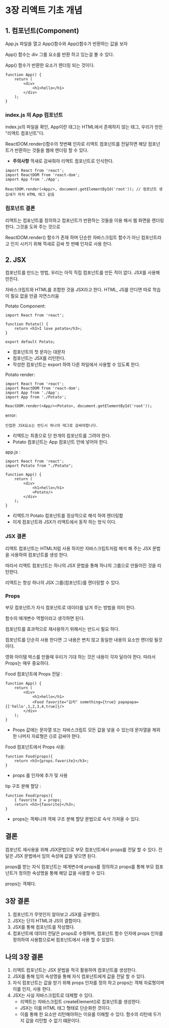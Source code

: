 # 3장 리액트 기초 개념

## 1. 컴포넌트(Component)
App.js 파일을 열고 App()함수와 App()함수가 반환하는 값을 보자

App() 함수는 div 그룹 요소를 반환 하고 있는걸 볼 수 있다.

App() 함수가 반환한 요소가 렌더링 되는 것이다.
```react
function App() {
    return (
        <div>
            <h1>hello</h1>
        </div>
    );
}
```
### index.js 의 App 컴포넌트
 index.js의 파일을 확인, App이란 태그는 HTML에서 존재하지 않는 태그, 우리가 만든 "리액트 컴포넌트"다.
 
 ReactDOM.render()함수의 첫번째 인자로 리액트 컴포넌트를 전달하면 해당 컴포넌트가 반환하는 것들을 웹에 렌더링 할 수 있다.
 
 * __주의사항__ 꺽새로 감싸줘야 리액트 컴포넌트로 인식한다. 
```react
import React from 'react';
import ReactDOM from 'react-dom';
import App from './App';

ReactDOM.render(<App/>, document.getElementById('root')); // 컴포넌트 생김새가 마치 HTML 태그 같음
``` 

### 컴포넌트 결론
리액트는 컴포넌트를 정의하고 컴포넌트가 반환하는 것들을 이용 해서 웹 화면을 렌더링한다. 그것을 도와 주는 것으로 
 
ReactDOM.render() 함수가 존재 하며 단순한 자바스크립트 함수가 아닌 컴포넌트라고 인지 시키기 위해 꺽새로 감싸 첫 번째 인자로 사용 한다.
 
## 2. JSX
컴포넌트를 만드는 방법, 우리는 아직 직접 컴포넌트를 만든 적이 없다. JSX를 사용해 만든다.
 
자바스크립트와 HTML를 조합한 것을 JSX라고 한다. HTML, JS를 안다면 따로 학습이 필요 없을 만큼 자연스러움

Potato Component:
```react
import React from 'react';

function Potato() {
    return <h3>I love potato</h3>;
}

export default Potato;
```
- 컴포넌트의 첫 문자는 대문자
- 컴포넌트는 JSX를 리턴한다.
- 작성한 컴포넌트는 export 하여 다른 파일에서 사용할 수 있도록 한다.


Potato render:
```react
import React from 'react';
import ReactDOM from 'react-dom';
import App from './App';
import App from './Potato';

ReactDOM.render(<App/><Potato>, document.getElementById('root'));
```
error:
```react
인접한 JSX요소는 반드시 하나의 태그로 감싸야합니다.
```
- 리액트는 최종으로 단 한개의 컴포넌트를 그려야 한다.
- Potato 컴포넌트는 App 컴포넌트 안에 넣어야 한다.

app.js :
```react
import React from 'react';
import Potato from "./Potato";

function App() {
    return (
        <div>
            <h1>hello</h1>
            <Potato/>
        </div>
    );
}
```
- 리액트가 Potato 컴포넌트를 정상적으로 해석 하여 렌더링함
- 이게 컴포넌트와 JSX가 리액트에서 동작 하는 방식 이다.

### JSX 결론
리액트 컴포넌트는 HTML처럼 사용 하지만 자바스크립트처럼 해석 해 주는 JSX 문법을 사용하여 컴포넌트를 생성 한다.

따라서 리액트 컴포넌트는 하나의 JSX 문법을 통해 하나의 그룹으로 만들어진 것을 리턴한다.

리액트는 항상 하나의 JSX 그룹(컴포넌트)를 렌더링할 수 있다. 
 
### Props
부모 컴포넌트가 자식 컴포넌트로 데이터를 넘겨 주는 방법을 의미 한다.

함수의 매개변수 역할이라고 생각하면 된다.

컴포넌트를 효과적으로 재사용하기 위해서는 반드시 필요 하다. 

컴포넌트를 단순히 사용 한다면 그 내용은 변치 않고 동일한 내용의 요소만 렌더링 될것이다.

영화 아이템 박스를 만들때 우리가 기대 하는 것은 내용이 각자 달라야 한다. 따라서 Props는 매우 중요하다.

Food 컴포넌트에 Props 전달 :
```react
function App() {
    return (
        <div>
            <h1>hello</h1>
            <Food favorite="김치" something={true} papapapa={['hello',1,2,3,4,true]}/>
        </div>
    );
}
```
- Props 값에는 문자열 또는 자바스크립트 모든 값을 넣을 수 있는데 문자열을 제외한 나머지 자료형은 {}로 감싸야 한다.

Food 컴포넌트에서 Props 사용:
```react
function Food(props){
    return <h3>{props.favorite}</h3>;
}
```
- props 를 인자에 추가 및 사용

tip 구조 분해 할당 :
```react
function Food(props){
    { favorite } = props;
    return <h3>{favorite}</h3>;
}
```
- props는 객체니까 객체 구조 분해 할당 문법으로 슥삭 가져올 수 있다.

## 결론
 컴포넌트 재사용을 위해 JSX문법으로 부모 컴포넌트에서 props를 전달 할 수 있다. 전달은 JSX 문법에서 임의 속성에 값을 넣으면 된다.
 
 props를 받는 자식 컴포넌트는 매개변수에 props를 정의하고 props를 통해 부모 컴포넌트가 정의한 속성명을 통해 해당 값을 사용할 수 있다.
 
 props는 객체다. 

## 3장 결론
 1. 컴포넌트가 무엇인지 알아보고 JSX를 공부했다.
 2. JSX는 단지 HTML과 JS의 결합이다.
 3. JSX를 통해 컴포넌트를 작성했다.
 4. 컴포넌트에 데이터 전달은 props로 수행하며, 컴포넌트 함수 인자에 props 인자를 정의하여 사용함으로써 컴포넌트에서 사용 할 수 있었다.


## 나의 3장 결론
1. 리액트 컴포넌트는 JSX 문법을 적극 활용하여 컴포넌트를 생성한다.
2. JSX를 통해 임의 속성명을 통해 자식 컴포넌트에게 값을 전달 할 수 있다.
3. 자식 컴포넌트는 값을 받기 위해 props 인자를 정의 하고 props는 객체 자료형이며 이를 인지, 사용 한다.
4. JSX는 사실 자바스크립트로 대체할 수 있다.
    - 리액트는 자바스크립트 createElement()로 컴포넌트를 생성한다.
    - JSX는 이를 HTML 태그 형태로 단순화한 것이다.
    - 이를 통해 한 요소만 리턴해야하는 이유를 이해할 수 있다. 함수의 리턴에 두가지 값을 리턴할 수 없기 떄문이다.


      